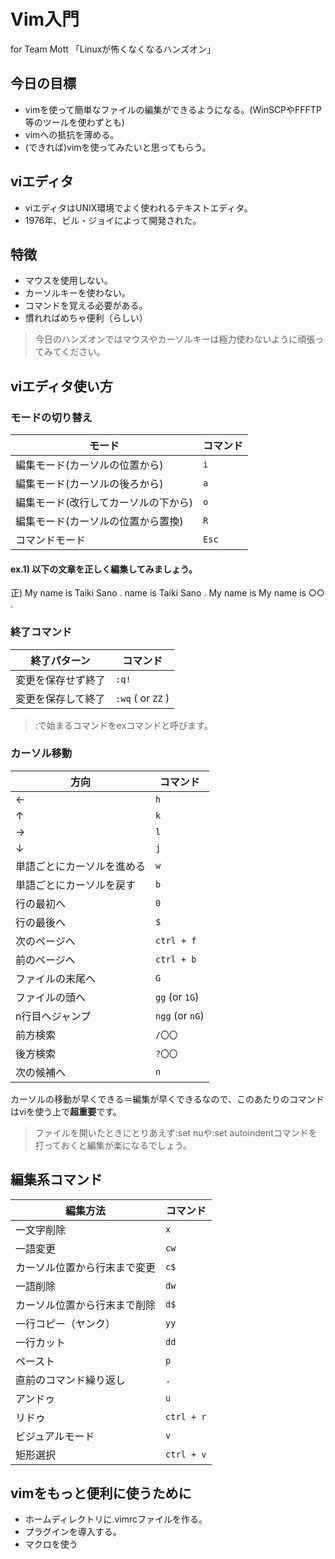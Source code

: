 # Vim入門
for Team Mott 「Linuxが怖くなくなるハンズオン」

## 今日の目標
 - vimを使って簡単なファイルの編集ができるようになる。(WinSCPやFFFTP等のツールを使わずとも)
 - vimへの抵抗を薄める。
 - (できれば)vimを使ってみたいと思ってもらう。

## viエディタ
 - viエディタはUNIX環境でよく使われるテキストエディタ。
 - 1976年、ビル・ジョイによって開発された。

## 特徴
 - マウスを使用しない。
 - カーソルキーを使わない。
 - コマンドを覚える必要がある。
 - 慣れればめちゃ便利（らしい）
> 今日のハンズオンではマウスやカーソルキーは極力使わないように頑張ってみてください。

## viエディタ使い方

### モードの切り替え
|モード                |コマンド                          |
|----------------|-------------------------------|
|編集モード(カーソルの位置から)|`i`|
|編集モード(カーソルの後ろから) |`a`|
|編集モード(改行してカーソルの下から) |`o`|
|編集モード(カーソルの位置から置換) |`R`|
|コマンドモード |`Esc`|

#### ex.1) 以下の文章を正しく編集してみましょう。
正) My name is Taiki Sano .
 name is Taiki Sano .
My name is
My name is ○○ .

### 終了コマンド
|終了パターン                |コマンド                          |
|----------------|-------------------------------|
|変更を保存せず終了|`:q!`|
|変更を保存して終了 |`:wq` ( or `ZZ` )|

> :で始まるコマンドをexコマンドと呼びます。

### カーソル移動

|方向                |コマンド                          |
|----------------|-------------------------------|
|←|`h`|
|↑ |`k`|
|→ |`l`|
|↓ |`j`|
|単語ごとにカーソルを進める|`w`|
|単語ごとにカーソルを戻す |`b`|
|行の最初へ|`0`|
|行の最後へ |`$`|
|次のページへ |`ctrl + f`|
|前のページへ |`ctrl + b`|
|ファイルの末尾へ |`G`|
|ファイルの頭へ |`gg` (or `1G`)|
|n行目へジャンプ |`ngg` (or `nG`)|
|前方検索|`/〇〇`|
|後方検索|`?〇〇`|
|次の候補へ|`n`|

 カーソルの移動が早くできる＝編集が早くできるなので、このあたりのコマンドはviを使う上で**超重要**です。
> ファイルを開いたときにとりあえず:set nuや:set autoindentコマンドを打っておくと編集が楽になるでしょう。

## 編集系コマンド

|編集方法                |コマンド                          |
|----------------|-------------------------------|
|一文字削除|`x`|
|一語変更|`cw`|
|カーソル位置から行末まで変更 |`c$`|
|一語削除 |`dw`|
|カーソル位置から行末まで削除 |`d$`|
|一行コピー（ヤンク）|`yy`|
|一行カット |`dd`|
|ペースト |`p`|
|直前のコマンド繰り返し |`.`|
|アンドゥ |`u`|
|リドゥ |`ctrl + r`|
|ビジュアルモード |`v`|
|矩形選択 |`ctrl + v`|

## vimをもっと便利に使うために
 - ホームディレクトリに.vimrcファイルを作る。
 - プラグインを導入する。
 - マクロを使う
